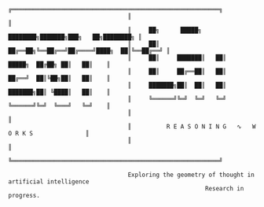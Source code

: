                                       ╔═══════════════════════════════════════════════════════════╗
                                      ║                                                           ║
                                      ║     ██╗      █████╗ ████████╗███████╗███╗   ██╗████████╗ ║
                                      ║     ██║     ██╔══██╗╚══██╔══╝██╔════╝████╗  ██║╚══██╔══╝ ║
                                      ║     ██║     ███████║   ██║   █████╗  ██╔██╗ ██║   ██║    ║
                                      ║     ██║     ██╔══██║   ██║   ██╔══╝  ██║╚██╗██║   ██║    ║
                                      ║     ███████╗██║  ██║   ██║   ███████╗██║ ╚████║   ██║    ║
                                      ║     ╚══════╝╚═╝  ╚═╝   ╚═╝   ╚══════╝╚═╝  ╚═══╝   ╚═╝    ║
                                      ║                                                           ║
                                      ║          R E A S O N I N G   ∿   W O R K S               ║
                                      ║                                                           ║
                                      ╚═══════════════════════════════════════════════════════════╝

                                      Exploring the geometry of thought in artificial intelligence  
                                                            Research in progress.
